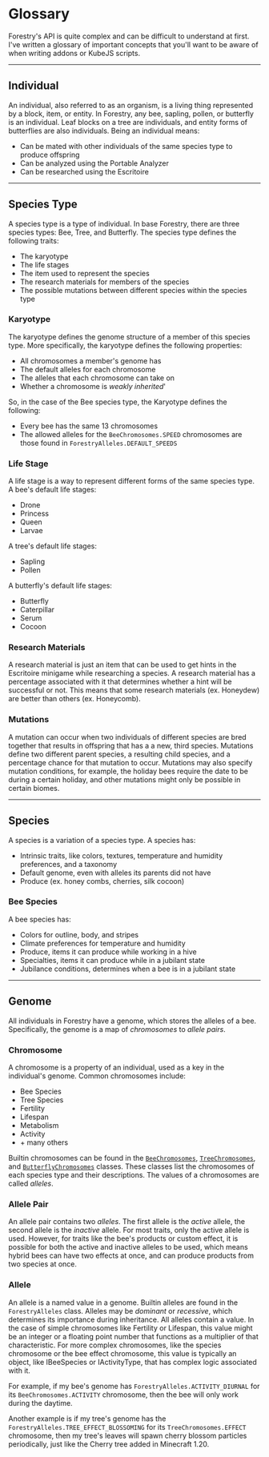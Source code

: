 # Glossary
Forestry's API is quite complex and can be difficult to understand at first. I've written a glossary of
important concepts that you'll want to be aware of when writing addons or KubeJS scripts.

---

## Individual
An individual, also referred to as an organism, is a living thing represented by a block, item, or entity.
In Forestry, any bee, sapling, pollen, or butterfly is an individual. Leaf blocks on a tree are individuals,
and entity forms of butterflies are also individuals. Being an individual means:

- Can be mated with other individuals of the same species type to produce offspring
- Can be analyzed using the Portable Analyzer
- Can be researched using the Escritoire

---

## Species Type
A species type is a type of individual. In base Forestry, there are three species types: Bee, Tree, and Butterfly.
The species type defines the following traits:  

* The karyotype
* The life stages
* The item used to represent the species
* The research materials for members of the species
* The possible mutations between different species within the species type

### Karyotype
The karyotype defines the genome structure of a member of this species type.
More specifically, the karyotype defines the following properties:  

* All chromosomes a member's genome has
* The default alleles for each chromosome
* The alleles that each chromosome can take on
* Whether a chromosome is _weakly inherited_'

So, in the case of the Bee species type, the Karyotype defines the following:  

* Every bee has the same 13 chromosomes
* The allowed alleles for the `BeeChromosomes.SPEED` chromosomes are those found in `ForestryAlleles.DEFAULT_SPEEDS`

### Life Stage
A life stage is a way to represent different forms of the same species type.
A bee's default life stages:  

* Drone
* Princess
* Queen
* Larvae

A tree's default life stages:  

* Sapling
* Pollen

A butterfly's default life stages:  

* Butterfly
* Caterpillar
* Serum
* Cocoon

### Research Materials
A research material is just an item that can be used to get hints in the Escritoire minigame while researching a species.
A research material has a percentage associated with it that determines whether a hint will be successful or not.
This means that some research materials (ex. Honeydew) are better than others (ex. Honeycomb).

### Mutations
A mutation can occur when two individuals of different species are bred together that results in offspring that has a
a new, third species. Mutations define two different parent species, a resulting child species, and a percentage chance
for that mutation to occur. Mutations may also specify mutation conditions, for example, the holiday bees require the
date to be during a certain holiday, and other mutations might only be possible in certain biomes.

---

## Species
A species is a variation of a species type. A species has:

- Intrinsic traits, like colors, textures, temperature and humidity preferences, and a taxonomy
- Default genome, even with alleles its parents did not have
- Produce (ex. honey combs, cherries, silk cocoon)

### Bee Species
A bee species has:

- Colors for outline, body, and stripes
- Climate preferences for temperature and humidity
- Produce, items it can produce while working in a hive
- Specialties, items it can produce while in a jubilant state
- Jubilance conditions, determines when a bee is in a jubilant state

---

## Genome
All individuals in Forestry have a genome, which stores the alleles of a bee.
Specifically, the genome is a map of _chromosomes_ to _allele pairs_.

### Chromosome
A chromosome is a property of an individual, used as a key in the individual's genome. Common chromosomes include:  

* Bee Species
* Tree Species
* Fertility
* Lifespan
* Metabolism
* Activity
* \+ many others

Builtin chromosomes can be found in the 
[`BeeChromosomes`](https://github.com/thedarkcolour/ForestryCE/blob/1.20.1/src/main/java/forestry/api/genetics/alleles/BeeChromosomes.java), 
[`TreeChromosomes`](https://github.com/thedarkcolour/ForestryCE/blob/1.20.1/src/main/java/forestry/api/genetics/alleles/TreeChromosomes.java), and 
[`ButterflyChromosomes`](https://github.com/thedarkcolour/ForestryCE/blob/1.20.1/src/main/java/forestry/api/genetics/alleles/ButterflyChromosomes.java) classes. 
These classes list the chromosomes of each species type and their descriptions. The values of a chromosomes are called _alleles_.

### Allele Pair
An allele pair contains two _alleles_. The first allele is the _active_ allele, the second allele
is the _inactive_ allele. For most traits, only the active allele is used. However, for traits like the bee's products or
custom effect, it is possible for both the active and inactive alleles to be used, which means hybrid bees can have
two effects at once, and can produce products from two species at once.

### Allele
An allele is a named value in a genome. Builtin alleles are found in the `ForestryAlleles` class.
Alleles may be _dominant_ or _recessive_, which determines its importance during inheritance.
All alleles contain a value. In the case of simple chromosomes like Fertility or Lifespan, this value might be an integer
or a floating point number that functions as a multiplier of that characteristic. For more complex chromosomes, like the
species chromosome or the bee effect chromosome, this value is typically an object, like IBeeSpecies or IActivityType,
that has complex logic associated with it.

For example, if my bee's genome has `ForestryAlleles.ACTIVITY_DIURNAL` for its `BeeChromosomes.ACTIVITY` chromosome, then
the bee will only work during the daytime.

Another example is if my tree's genome has the `ForestryAlleles.TREE_EFFECT_BLOSSOMING` for its `TreeChromosomes.EFFECT` chromosome,
then my tree's leaves will spawn cherry blossom particles periodically, just like the Cherry tree added in Minecraft 1.20.